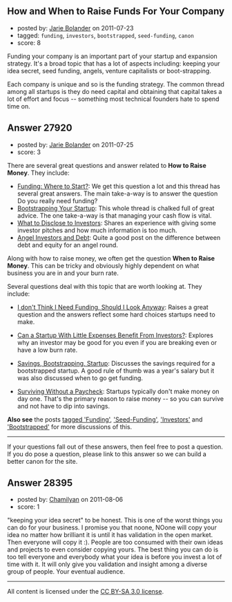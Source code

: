 ## How and When to Raise Funds For Your Company

- posted by: [Jarie Bolander](https://stackexchange.com/users/-1/585-jarie-bolander) on 2011-07-23
- tagged: `funding`, `investors`, `bootstrapped`, `seed-funding`, `canon`
- score: 8

Funding your company is an important part of your startup and expansion strategy. It's a broad topic that has a lot of aspects including: keeping your idea secret, seed funding, angels, venture capitalists or boot-strapping.

Each company is unique and so is the funding strategy. The common thread among all startups is they do need capital and obtaining that capital takes a lot of effort and focus -- something most technical founders hate to spend time on.




## Answer 27920

- posted by: [Jarie Bolander](https://stackexchange.com/users/-1/585-jarie-bolander) on 2011-07-25
- score: 3

There are several great questions and answer related to **How to Raise Money**. They include:

* [Funding: Where to Start?](http://answers.onstartups.com/questions/2763/funding-where-do-i-start): We get this question a lot and this thread has several great answers. The main take-a-way is to answer the question Do you really need funding?
* [Bootstrapping Your Startup](http://answers.onstartups.com/questions/17843/savings-bootstrapping-starting-up): This whole thread is chalked full of great advice. The one take-a-way is that managing your cash flow is vital.
* [What to Disclose to Investors](http://answers.onstartups.com/questions/496/just-been-through-the-vc-process-i-love-to-be-transparent-but-wondering-how-muc): Shares an experience with giving some investor pitches and how much information is too much.
* [Angel Investors and Debt](http://answers.onstartups.com/questions/32/raising-angel-money-as-debt-note-or-equity): Quite a good post on the difference between debt and equity for an angel round.

Along with how to raise money, we often get the question **When to Raise Money**. This can be tricky and obviously highly dependent on what business you are in and your burn rate.

Several questions deal with this topic that are worth looking at. They include:

* [I don't Think I Need Funding, Should I Look Anyway](http://answers.onstartups.com/questions/25452/i-dont-think-i-need-funding-should-i-shop-around-anyway/): Raises a great question and the answers reflect some hard choices startups need to make.

* [Can a Startup With Little Expenses Benefit From Investors?](http://answers.onstartups.com/questions/25996/can-a-startup-with-little-expenses-really-benefit-from-investors): Explores why an investor may be good for you even if you are breaking even or have a low burn rate.

* [Savings, Bootstrapping, Startup](http://answers.onstartups.com/questions/17843/savings-bootstrapping-starting-up): Discusses the savings required for a bootstrapped startup. A good rule of thumb was a year's salary but it was also discussed when to go get funding.

* [Surviving Without a Paycheck](http://answers.onstartups.com/questions/57/how-do-i-survive-when-starting-a-business-without-a-paycheck): Startups typically don't make money on day one. That's the primary reason to raise money -- so you can survive and not have to dip into savings.

**Also see** the posts [tagged 'Funding'](http://answers.onstartups.com/questions/tagged/funding), ['Seed-Funding'](http://answers.onstartups.com/questions/tagged/seed-funding), ['Investors'](http://answers.onstartups.com/questions/tagged/investors) and ['Bootstrapped'](http://answers.onstartups.com/questions/tagged/bootstrapped) for more discussions of this.

----
If your questions fall out of these answers, then feel free to post a question. If you do pose a question, please link to this answer so we can build a better canon for the site.


## Answer 28395

- posted by: [Chamilyan](https://stackexchange.com/users/-1/12494-chamilyan) on 2011-08-06
- score: 1

"keeping your idea secret" to be honest. This is one of the worst things you can do for your business. I promise you that noone, NOone will copy your idea no matter how brilliant it is until it has validation in the open market. Then everyone will copy it :). People are too consumed with their own ideas and projects to even consider copying yours. The best thing you can do is too tell everyone and everybody what your idea is before you invest a lot of time with it. It will only give you validation and insight among a diverse group of people. Your eventual audience. 



---

All content is licensed under the [CC BY-SA 3.0 license](https://creativecommons.org/licenses/by-sa/3.0/).
